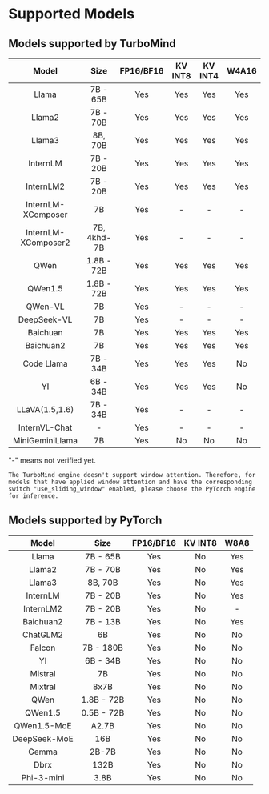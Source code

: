 # Supported Models

## Models supported by TurboMind

|        Model        |    Size     | FP16/BF16 | KV INT8 | KV INT4 | W4A16 |
| :-----------------: | :---------: | :-------: | :-----: | :-----: | :---: |
|        Llama        |  7B - 65B   |    Yes    |   Yes   |   Yes   |  Yes  |
|       Llama2        |  7B - 70B   |    Yes    |   Yes   |   Yes   |  Yes  |
|       Llama3        |   8B, 70B   |    Yes    |   Yes   |   Yes   |  Yes  |
|      InternLM       |  7B - 20B   |    Yes    |   Yes   |   Yes   |  Yes  |
|      InternLM2      |  7B - 20B   |    Yes    |   Yes   |   Yes   |  Yes  |
| InternLM-XComposer  |     7B      |    Yes    |    -    |    -    |   -   |
| InternLM-XComposer2 | 7B, 4khd-7B |    Yes    |    -    |    -    |   -   |
|        QWen         | 1.8B - 72B  |    Yes    |   Yes   |   Yes   |  Yes  |
|       QWen1.5       | 1.8B - 72B  |    Yes    |   Yes   |   Yes   |  Yes  |
|       QWen-VL       |     7B      |    Yes    |    -    |    -    |   -   |
|     DeepSeek-VL     |     7B      |    Yes    |    -    |    -    |   -   |
|      Baichuan       |     7B      |    Yes    |   Yes   |   Yes   |  Yes  |
|      Baichuan2      |     7B      |    Yes    |   Yes   |   Yes   |  Yes  |
|     Code Llama      |  7B - 34B   |    Yes    |   Yes   |   Yes   |  No   |
|         YI          |  6B - 34B   |    Yes    |   Yes   |   Yes   |  No   |
|   LLaVA(1.5,1.6)    |  7B - 34B   |    Yes    |    -    |    -    |   -   |
|    InternVL-Chat    |      -      |    Yes    |    -    |    -    |   -   |
|   MiniGeminiLlama   |     7B      |    Yes    |   No    |   No    |  No   |

"-" means not verified yet.

```{note}
The TurboMind engine doesn't support window attention. Therefore, for models that have applied window attention and have the corresponding switch "use_sliding_window" enabled, please choose the PyTorch engine for inference.
```

## Models supported by PyTorch

|    Model     |    Size    | FP16/BF16 | KV INT8 | W8A8 |
| :----------: | :--------: | :-------: | :-----: | :--: |
|    Llama     |  7B - 65B  |    Yes    |   No    | Yes  |
|    Llama2    |  7B - 70B  |    Yes    |   No    | Yes  |
|    Llama3    |  8B, 70B   |    Yes    |   No    | Yes  |
|   InternLM   |  7B - 20B  |    Yes    |   No    | Yes  |
|  InternLM2   |  7B - 20B  |    Yes    |   No    |  -   |
|  Baichuan2   |  7B - 13B  |    Yes    |   No    | Yes  |
|   ChatGLM2   |     6B     |    Yes    |   No    |  No  |
|    Falcon    | 7B - 180B  |    Yes    |   No    |  No  |
|      YI      |  6B - 34B  |    Yes    |   No    |  No  |
|   Mistral    |     7B     |    Yes    |   No    |  No  |
|   Mixtral    |    8x7B    |    Yes    |   No    |  No  |
|     QWen     | 1.8B - 72B |    Yes    |   No    |  No  |
|   QWen1.5    | 0.5B - 72B |    Yes    |   No    |  No  |
| QWen1.5-MoE  |   A2.7B    |    Yes    |   No    |  No  |
| DeepSeek-MoE |    16B     |    Yes    |   No    |  No  |
|    Gemma     |   2B-7B    |    Yes    |   No    |  No  |
|     Dbrx     |    132B    |    Yes    |   No    |  No  |
|  Phi-3-mini  |    3.8B    |    Yes    |   No    |  No  |
